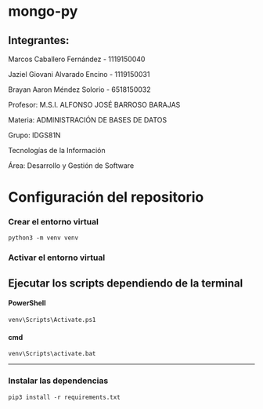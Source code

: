 # mongo-py
## Integrantes:

Marcos Caballero Fernández - 1119150040

Jaziel Giovani Alvarado Encino - 1119150031

Brayan Aaron Méndez Solorio -  6518150032
 
Profesor: M.S.I. ALFONSO JOSÉ BARROSO BARAJAS	

Materia: ADMINISTRACIÓN DE BASES DE DATOS	

Grupo: IDGS81N

Tecnologías de la Información

Área: Desarrollo y Gestión de Software

# Configuración del repositorio
### Crear el entorno virtual
`python3 -m venv venv`
### Activar el entorno virtual
Ejecutar los scripts dependiendo de la terminal
---------------
#### PowerShell
`venv\Scripts\Activate.ps1`
#### cmd
`venv\Scripts\activate.bat`

---------------
### Instalar las dependencias
`pip3 install -r requirements.txt`
